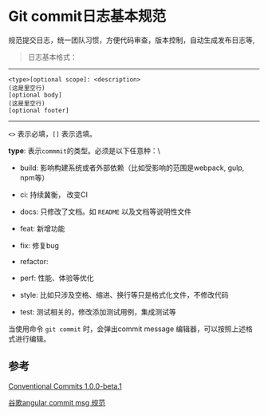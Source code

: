 # Git commit日志基本规范

规范提交日志，统一团队习惯，方便代码审查，版本控制，自动生成发布日志等,

> 日志基本格式：

---

```document
<type>[optional scope]: <description>
(这是里空行)
[optional body]
(这是里空行)
[optional footer]
```

---

`<>` 表示必填，`[]` 表示选填。

**type**: 表示`commmit`的类型。必须是以下任意种：\

- build: 影响构建系统或者外部依赖（比如受影响的范围是webpack, gulp, npm等）

- ci: 持续冀衡， 改变CI

- docs: 只修改了文档。如 `README` 以及文档等说明性文件

- feat: 新增功能

- fix: 修复bug

- refactor: 

- perf: 性能、体验等优化

- style: 比如只涉及空格、缩进、换行等只是格式化文件，不修改代码

- test: 测试相关的，修改添加测试用例，集成测试等

当使用命令 `git commit` 时，会弹出commit message 编辑器，可以按照上述格式进行编辑。

## 参考

[Conventional Commits 1.0.0-beta.1][1]

[谷歌angular commit msg 规范][2]


[1]:https://conventionalcommits.org/ "Conventional Commits 1.0.0-beta.1"
[2]:https://github.com/angular/angular/blob/master/CONTRIBUTING.md#commit "谷歌angular commit msg 规范"
[3]:hhttp://www.feflowjs.org/zh-cn/docs/permalinks.html "feflow Git提交规范"